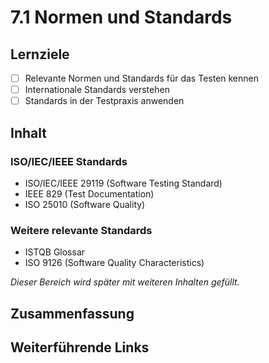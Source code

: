 # 7.1 Normen und Standards

## Lernziele

- [ ] Relevante Normen und Standards für das Testen kennen
- [ ] Internationale Standards verstehen
- [ ] Standards in der Testpraxis anwenden

## Inhalt

### ISO/IEC/IEEE Standards

- ISO/IEC/IEEE 29119 (Software Testing Standard)
- IEEE 829 (Test Documentation)
- ISO 25010 (Software Quality)

### Weitere relevante Standards

- ISTQB Glossar
- ISO 9126 (Software Quality Characteristics)

_Dieser Bereich wird später mit weiteren Inhalten gefüllt._

## Zusammenfassung

## Weiterführende Links
